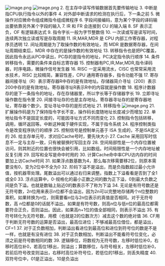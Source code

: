 ![image.png](https://s2.loli.net/2024/06/12/2Xmj4AR7oylzEIu.png)
![image.png](https://s2.loli.net/2024/06/12/z3Ny6DXf5ITxsdr.png)
2. 在主存中读写传输数据首先要传输地址
3. 中断是指CPU执行指令以外的事件
4. 对外部中断请求的检测在执行后，下一条之前
5. 微操作对应微命令组成微指令组成微程序
6. 字段间接编码，意为某个字段的译码输出要依靠另外某个字段的输入
7. IR 和 FR 会连接到 CU 的输入端
8. SF 表示正负，OF 有逻辑表达式
9. 指令字长一般为字节整数倍
10. 一次读或写是读写时间，连续两次独立读或写是存取周期
11. IR,MAR,MDR 是 CPU 内部工作寄存器，对程序员透明
12. 间址周期是为了取操作数的有效地址，而 MDR 是数据寄存器，在间址周期结束后，MDR 中存在的是操作数的有效地址
13. 转移指令也是把PC覆盖，因此指令永远从PC中读出，PC存的是指令的地址，PC决定指令执行顺序
14. 条件转移指令，需要的条件来自标志寄存器
15. 控制器有PC,IR,Mar,MDR,指令译码器，时序电路，微操作信号发生器
16. RISC 一定采用流水，CISC 也常常采用流水技术，RISC 比较精简，兼容性差，CPU 通用寄存器多，指令功能不强
17. 寄存器间接寻址（R）表示寄存器R中存的是有效地址。存储器简介寻址（200）表示200中存的是有效地址。寄存器寻址R表示R中的内容就是操作数
18. 程序计数器存的是下一条指令的地址，存在存储器里，所以字长等于存储器字长
19. 立即寻址操作数在指令里
20. 间接寻址存的也是主存地址。寄存器寻址存的是寄存器地址，寄存器个数少。变址寻址中存的是形式地址
21. 转移指令
![image.png](https://s2.loli.net/2024/06/12/3A5QKTj7usVmrnO.png)
21. 扩展操作码是为了保持指令字长不变，操作码长度随地址长度减少而增加
22. 单地址指令不是固定长度的，可能因寻址方式不同而变化
23. 控制指令包括转移，调用，循环返回等。中断这种属于硬件实现，不属于指令系统
24. 程序控制类指令是改变程序执行的顺序
25. 控制信号是控制单元基于 ISA 生成的，不是ISA定义的
26. 给主存单元号，求对应Cache号时，要先块大小
27. Cache 采用回写时信息不一定与主存一致，只有被替换时写回主存
28. 空间局部性是一个内存位置被访问，则其附近的位置也很快会被引用，比如数组。时间局限性是一个内存地址被反复引用
29. 回写和全写是命中时用的
30. 计算Cache命中率CPU访内存的时间要加上访Cache时间
31. 如果浮点数基数为4，那么每次移需要移2位，则原本需要没有0，变为2位中不全为0
32. 阶码下溢不是溢出，而是负指数超过最小允许值，按机器零处理。尾数溢出可以通过右归来调整。指数上下溢看看是否到了全1或全0
33. 浮点运算中，0-规格化的最小正数之间的数为正下溢，0到最大负数之间是负下溢。也就是数轴上贴近0的数表示不了称为下溢
34. 无论是有符号数还是无符号数，2n位用来表示n位都不会溢出，因为2n可以完整地存储两个n位整数的乘积。如果转换为n位，则需要看n位与2n位表示的真值是否相同。对于无符号数，高 n位都是0的话就不溢出。如果是有符号数，则高n位与低n位的最高位都需要符合正负，否则溢出。因此，如果高n+1位的值全部相同，则表示不溢出
35. 有符号转化为无符号数，用模（也就是2的位数次方）减去这个数的绝对值
36. CF用于判断无符号数的运算是否溢出，最高位进位；不够减最高位借位，都是溢出，CF=1
37. 对于正负数相加，判断溢出看进位到最高位和进位到符号位的数是不是一样，也就是有没有进位
38. 对于正负数相加，判断溢出不能看符号位变化，必须之前是符号数相同的数
39. 逻辑移位，将数视为无符号数，左移时低位补0，右移时高位补0，若高位1移出，则溢出；算数移位，与符号相关，左移时低位补0，若前后符号改变则溢出，右移时高位补符号位，若低位的1移出，则丢失精度
40. 双符号位中，01是正溢出，10是负溢出
